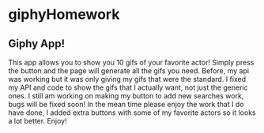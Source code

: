 # giphyHomework

## Giphy App!
This app allows you to show you 10 gifs of your favorite actor! Simply press the button and the page will generate all the gifs you need. Before, my api was working but it was only giving my gifs that were the standard. I fixed my API and code to show the gifs that I actually want, not just the generic ones. I still am working on making my button to add new searches work, bugs will be fixed soon! In the mean time please enjoy the work that I do have done, I added extra buttons with some of my favorite actors so it looks a lot better. Enjoy! 